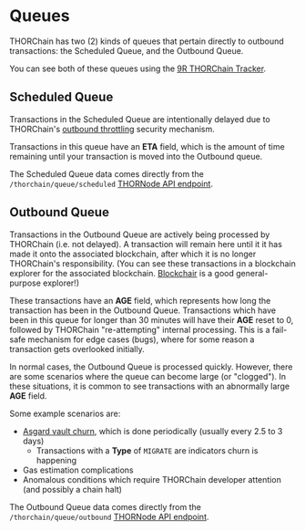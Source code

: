 # Queues

THORChain has two (2) kinds of queues that pertain directly to outbound
transactions: the Scheduled Queue, and the Outbound Queue.

You can see both of these queues using the [9R THORChain Tracker].

## Scheduled Queue

Transactions in the Scheduled Queue are intentionally delayed due to
THORChain's [outbound throttling](delays.md) security mechanism.

Transactions in this queue have an **ETA** field, which is the amount of time
remaining until your transaction is moved into the Outbound queue.

The Scheduled Queue data comes directly from the `/thorchain/queue/scheduled`
[THORNode API endpoint][1].

## Outbound Queue

Transactions in the Outbound Queue are actively being processed by THORChain
(i.e. not delayed).  A transaction will remain here until it it has made it
onto the associated blockchain, after which it is no longer THORChain's
responsibility.  (You can see these transactions in a blockchain explorer for
the associated blockchain.  [Blockchair] is a good general-purpose explorer!)

These transactions have an **AGE** field, which represents how long the
transaction has been in the Outbound Queue.  Transactions which have been in
this queue for longer than 30 minutes will have their **AGE** reset to 0,
followed by THORChain "re-attempting" internal processing.  This is a fail-safe
mechanism for edge cases (bugs), where for some reason a transaction gets
overlooked initially.

In normal cases, the Outbound Queue is processed quickly.  However, there are
some scenarios where the queue can become large (or "clogged").  In these
situations, it is common to see transactions with an abnormally large **AGE**
field.

Some example scenarios are:

- [Asgard vault churn], which is done periodically (usually every 2.5 to 3 days)
  - Transactions with a **Type** of `MIGRATE` are indicators churn is happening
- Gas estimation complications
- Anomalous conditions which require THORChain developer attention (and possibly a chain halt)

The Outbound Queue data comes directly from the `/thorchain/queue/outbound`
[THORNode API endpoint][1].

[1]: https://thornode.ninerealms.com/thorchain/doc
[9R THORChain Tracker]: https://track.ninerealms.com/
[Asgard vault churn]: https://docs.thorchain.org/thornodes/overview#churning
[Blockchair]: https://blockchair.com/
